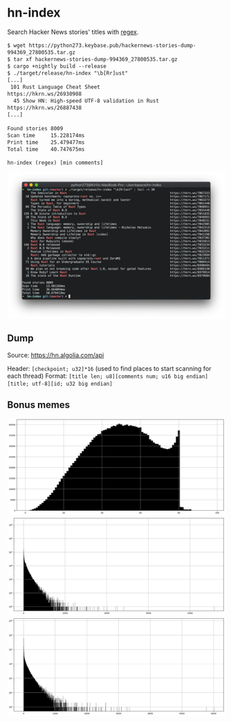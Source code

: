 # hn-index

Search Hacker News stories' titles with [regex](https://docs.rs/regex/1.5.4/regex/index.html#syntax).

```
$ wget https://python273.keybase.pub/hackernews-stories-dump-994369_27800535.tar.gz
$ tar xf hackernews-stories-dump-994369_27800535.tar.gz
$ cargo +nightly build --release
$ ./target/release/hn-index "\b[Rr]ust"
[...]
 101 Rust Language Cheat Sheet                                                        https://hkrn.ws/26930908
  45 Show HN: High-speed UTF-8 validation in Rust                                     https://hkrn.ws/26887438
[...]

Found stories 8009
Scan time     15.228174ms
Print time    25.479477ms
Total time    40.747675ms
```

`hn-index (regex) [min comments]`

![](./term.png)

## Dump

Source: https://hn.algolia.com/api

Header: `[checkpoint; u32]*16` (used to find places to start scanning for each thread)
Format: `[title len; u8][comments num; u16 big endian][title; utf-8][id; u32 big endian]`

## Bonus memes

![Title length](./hn-titles-plt.png)
![Comments](./hn-comments-plt.png)
![Points](./hn-points-plt.png)
